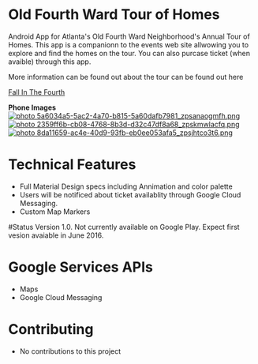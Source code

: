 # Old Fourth Ward Tour of Homes

Android App for Atlanta's Old Fourth Ward Neighborhood's Annual Tour of Homes. This app is a companionn to the events web site allwowing you to explore and find the homes on the tour. You can also purcase ticket (when avaible) through this app.

More information can be found out about the tour can be found out here

<a href="http://fallinthe4thward.com/">Fall In The Fourth</a>

<b>Phone Images</b>
<br>
<a href="http://s70.photobucket.com/user/chare37/media/5a6034a5-5ac2-4a70-b815-5a60dafb7981_zpsanaogmfh.png.html" target="_blank"><img src="http://i70.photobucket.com/albums/i102/chare37/5a6034a5-5ac2-4a70-b815-5a60dafb7981_zpsanaogmfh.png" border="0" alt=" photo 5a6034a5-5ac2-4a70-b815-5a60dafb7981_zpsanaogmfh.png"/></a>
<a href="http://s70.photobucket.com/user/chare37/media/2359ff6b-cb08-4768-8b3d-d32c47df8a68_zpskmwlacfq.png.html" target="_blank"><img src="http://i70.photobucket.com/albums/i102/chare37/2359ff6b-cb08-4768-8b3d-d32c47df8a68_zpskmwlacfq.png" border="0" alt=" photo 2359ff6b-cb08-4768-8b3d-d32c47df8a68_zpskmwlacfq.png"/></a>
<a href="http://s70.photobucket.com/user/chare37/media/8da11659-ac4e-40d9-93fb-eb0ee053afa5_zpsjhtco3t6.png.html" target="_blank"><img src="http://i70.photobucket.com/albums/i102/chare37/8da11659-ac4e-40d9-93fb-eb0ee053afa5_zpsjhtco3t6.png" border="0" alt=" photo 8da11659-ac4e-40d9-93fb-eb0ee053afa5_zpsjhtco3t6.png"/></a>

# Technical Features
* Full Material Design specs including Annimation and color palette
* Users will be notificed about ticket availablity through Google Cloud Messaging.
* Custom Map Markers

#Status
Version 1.0. Not currently available on Google Play. Expect first vesion avaiable in June 2016.<br>

# Google Services APIs
* Maps
* Google Cloud Messaging

# Contributing<br>
* No contributions to this project


